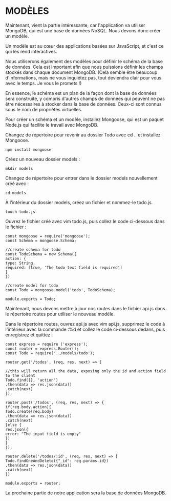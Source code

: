 # MODÈLES

Maintenant, vient la partie intéressante, car l'application va utiliser MongoDB, qui est une base de données NoSQL. Nous devons donc créer un modèle.

Un modèle est au cœur des applications basées sur JavaScript, et c'est ce qui les rend interactives.

Nous utiliserons également des modèles pour définir le schéma de la base de données. Cela est important afin que nous puissions définir les champs stockés dans chaque document MongoDB. (Cela semble être beaucoup d'informations, mais ne vous inquiétez pas, tout deviendra clair pour vous avec le temps. Je vous le promets !)

En essence, le schéma est un plan de la façon dont la base de données sera construite, y compris d'autres champs de données qui peuvent ne pas être nécessaires à stocker dans la base de données. Ceux-ci sont connus sous le nom de propriétés virtuelles.

Pour créer un schéma et un modèle, installez Mongoose, qui est un paquet Node.js qui facilite le travail avec MongoDB.

Changez de répertoire pour revenir au dossier Todo avec cd .. et installez Mongoose.

```
npm install mongoose
```

Créez un nouveau dossier models :


```
mkdir models
```

Changez de répertoire pour entrer dans le dossier models nouvellement créé avec :


```
cd models
```

À l'intérieur du dossier models, créez un fichier et nommez-le todo.js.


```
touch todo.js
```

Ouvrez le fichier créé avec vim todo.js, puis collez le code ci-dessous dans le fichier :

```
const mongoose = require('mongoose');
const Schema = mongoose.Schema;

//create schema for todo
const TodoSchema = new Schema({
action: {
type: String,
required: [true, 'The todo text field is required']
}
})

//create model for todo
const Todo = mongoose.model('todo', TodoSchema);

module.exports = Todo;
```


Maintenant, nous devons mettre à jour nos routes dans le fichier api.js dans le répertoire routes pour utiliser le nouveau modèle.

Dans le répertoire routes, ouvrez api.js avec vim api.js, supprimez le code à l'intérieur avec la commande :%d et collez le code ci-dessous dedans, puis enregistrez et quittez :


```
const express = require ('express');
const router = express.Router();
const Todo = require('../models/todo');

router.get('/todos', (req, res, next) => {

//this will return all the data, exposing only the id and action field to the client
Todo.find({}, 'action')
.then(data => res.json(data))
.catch(next)
});

router.post('/todos', (req, res, next) => {
if(req.body.action){
Todo.create(req.body)
.then(data => res.json(data))
.catch(next)
}else {
res.json({
error: "The input field is empty"
})
}
});

router.delete('/todos/:id', (req, res, next) => {
Todo.findOneAndDelete({"_id": req.params.id})
.then(data => res.json(data))
.catch(next)
})

module.exports = router;
```

La prochaine partie de notre application sera la base de données MongoDB.
